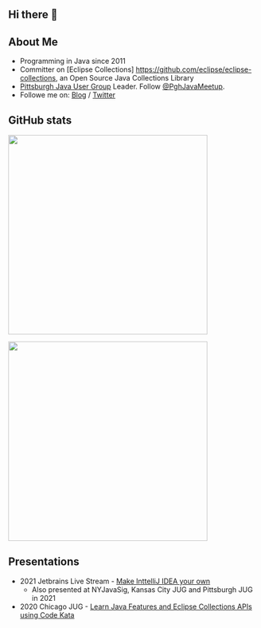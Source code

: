 ## Hi there 👋 
## About Me

* Programming in Java since 2011
* Committer on [Eclipse Collections] https://github.com/eclipse/eclipse-collections, an Open Source Java Collections Library
* [Pittsburgh Java User Group](https://www.meetup.com/The-Pittsburgh-Java-Meetup-Group/) Leader. Follow [@PghJavaMeetup](https://twitter.com/PghJavaMeetup). 
* Followe me on: [Blog](https://pratha-sirisha.medium.com/) / [Twitter](https://twitter.com/sirishapratha) 

## GitHub stats
<p>
<img width="400" src="https://github-readme-stats.vercel.app/api?username=prathasirisha&count_private=true&show_icons=true" align = "center"/>
</p>

<p>
<img width="400" src="https://github-readme-stats.vercel.app/api/top-langs?username=prathasirisha&show_icons=true&locale=en" align = "center"/>
</p>


## Presentations
* 2021 Jetbrains Live Stream - [Make InttelliJ IDEA your own](https://www.youtube.com/watch?v=cAwH_DbFrfw&ab_channel=IntelliJIDEAbyJetBrains)
    * Also presented at NYJavaSig, Kansas City JUG and Pittsburgh JUG in 2021
* 2020 Chicago JUG - [Learn Java Features and Eclipse Collections APIs using Code Kata](https://www.youtube.com/watch?v=OPS-nnVZQqA&ab_channel=ChicagoJavaUsersGroup)




